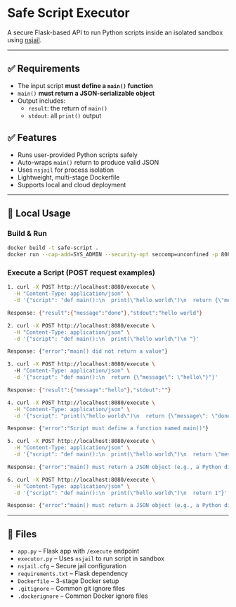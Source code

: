 # Safe Script Executor

A secure Flask-based API to run Python scripts inside an isolated sandbox using [nsjail](https://github.com/google/nsjail).

---

## ✅ Requirements

- The input script **must define a `main()` function**
- `main()` **must return a JSON-serializable object**
- Output includes:
  - `result`: the return of `main()`
  - `stdout`: all `print()` output

## ✅ Features

- Runs user-provided Python scripts safely
- Auto-wraps `main()` return to produce valid JSON
- Uses `nsjail` for process isolation
- Lightweight, multi-stage Dockerfile
- Supports local and cloud deployment

---

## 🧪 Local Usage

### Build & Run

```bash
docker build -t safe-script .
docker run --cap-add=SYS_ADMIN --security-opt seccomp=unconfined -p 8080:8080 safe-script
```

### Execute a Script (POST request examples)

```bash
1. curl -X POST http://localhost:8080/execute \
  -H "Content-Type: application/json" \
  -d '{"script": "def main():\n  print(\"hello world\")\n  return {\"message\": \"done\"}"}'

Response: {"result":{"message":"done"},"stdout":"hello world"}

2. curl -X POST http://localhost:8080/execute \
  -H "Content-Type: application/json" \
  -d '{"script": "def main():\n  print(\"hello world\")\n "}'

Response: {"error":"main() did not return a value"}

3. curl -X POST http://localhost:8080/execute \                         
  -H "Content-Type: application/json" \
  -d '{"script": "def main():\n  return {\"message\": \"hello\"}"}'

Response: {"result":{"message":"hello"},"stdout":""}

4. curl -X POST http://localhost:8080/execute \
  -H "Content-Type: application/json" \
  -d '{"script": "print(\"hello world\")\n  return {\"message\": \"done\"}"}'

Response: {"error":"Script must define a function named main()"}

5. curl -X POST http://localhost:8080/execute \
  -H "Content-Type: application/json" \
  -d '{"script": "def main():\n  print(\"hello world\")\n  return \"message\""}'

Response: {"error":"main() must return a JSON object (e.g., a Python dict)"}

6. curl -X POST http://localhost:8080/execute \
  -H "Content-Type: application/json" \
  -d '{"script": "def main():\n  print(\"hello world\")\n  return 1"}'

Response: {"error":"main() must return a JSON object (e.g., a Python dict)"}
```
---

## 📁 Files

- `app.py` – Flask app with `/execute` endpoint
- `executor.py` – Uses `nsjail` to run script in sandbox
- `nsjail.cfg` – Secure jail configuration
- `requirements.txt` – Flask dependency
- `Dockerfile` – 3-stage Docker setup
- `.gitignore` – Common git ignore files
- `.dockerignore` – Common Docker ignore files
